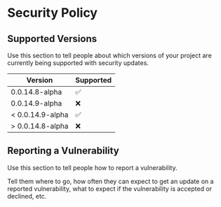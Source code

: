# Security Policy

## Supported Versions

Use this section to tell people about which versions of your project are
currently being supported with security updates.

| Version | Supported          |
| ------- | ------------------ |
| 0.0.14.8-alpha | :white_check_mark: |
| 0.0.14.9-alpha | :x:                |
| < 0.0.14.9-alpha | :white_check_mark: |
| > 0.0.14.8-alpha | :x:                |

## Reporting a Vulnerability

Use this section to tell people how to report a vulnerability.

Tell them where to go, how often they can expect to get an update on a
reported vulnerability, what to expect if the vulnerability is accepted or
declined, etc.
